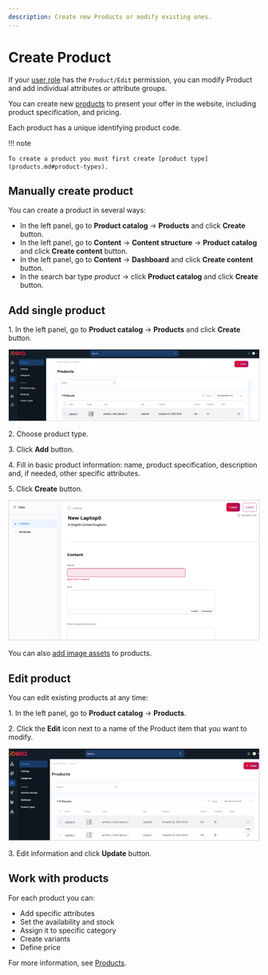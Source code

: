 ```yaml
---
description: Create new Products or modify existing ones.
---
```


# Create Product

If your [user role](../permission_management/work_with_permissions.md) has the `Product/Edit` permission, you can modify Product and add individual attributes or attribute groups.

You can create new [products](products.md#products) to present your offer in the website, including product specification, and pricing. 

Each product has a unique identifying product code. 

!!! note

    To create a product you must first create [product type](products.md#product-types).

## Manually create product

You can create a product in several ways:

- In the left panel, go to **Product catalog** -> **Products** and click **Create** button.
- In the left panel, go to **Content** -> **Content structure** -> **Product catalog** and click **Create content** button.
- In the left panel, go to **Content** -> **Dashboard** and click **Create content** button.
- In the search bar type _product_ -> click **Product catalog** and click **Create** button.

## Add single product

1\. In the left panel, go to **Product catalog** -> **Products** and click **Create** button. 

![Adding a Product](img/add_product.png "Adding a Product")

2\. Choose product type.

3\. Click **Add** button.

4\. Fill in basic product information: name, product specification, description and, if needed, other specific attributes. 

5\. Click **Create** button.

![Create a Product](img/create_product.png "Creating a Product")

You can also [add image assets](work_with_product_assets.md) to products.

## Edit product

You can edit existing products at any time:

1\. In the left panel, go to **Product catalog** -> **Products**.

2\. Click the **Edit** icon next to a name of the Product item that you want to modify.

![Editing a product](img/edit_product.png "Editing a Product")

3\. Edit information and click **Update** button.

## Work with products

For each product you can:

- Add specific attributes
- Set the availability and stock
- Assign it to specific category
- Create variants
- Define price

For more information, see [Products](https://doc.ibexa.co/en/latest/pim/products/).

